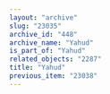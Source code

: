```yaml
---
layout: "archive"
slug: "23035"
archive_id: "448"
archive_name: "Yahud"
is_part_of: "Yahud"
related_objects: "2287"
title: "Yahud"
previous_item: "23038"
---
```

